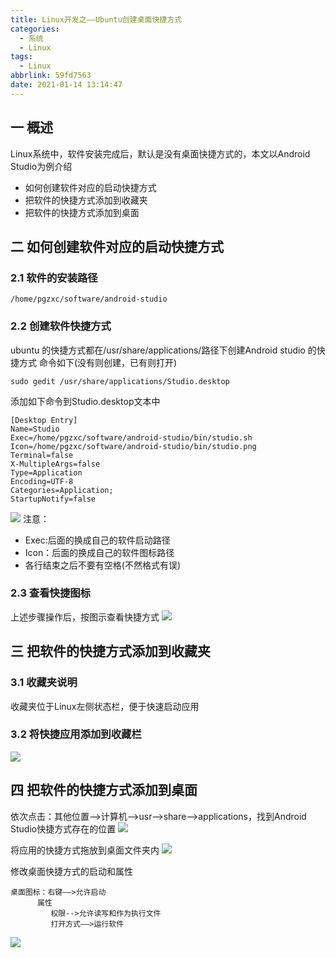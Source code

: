 ```yaml
---
title: Linux开发之——Ubuntu创建桌面快捷方式
categories:
  - 系统
  - Linux
tags:
  - Linux
abbrlink: 59fd7563
date: 2021-01-14 13:14:47
---
```

## 一 概述

Linux系统中，软件安装完成后，默认是没有桌面快捷方式的，本文以Android Studio为例介绍

* 如何创建软件对应的启动快捷方式
* 把软件的快捷方式添加到收藏夹
* 把软件的快捷方式添加到桌面

<!--more-->

## 二 如何创建软件对应的启动快捷方式

### 2.1 软件的安装路径

```
/home/pgzxc/software/android-studio
```

### 2.2 创建软件快捷方式

ubuntu 的快捷方式都在/usr/share/applications/路径下创建Android studio 的快捷方式
命令如下(没有则创建，已有则打开)

```
sudo gedit /usr/share/applications/Studio.desktop
```

添加如下命令到Studio.desktop文本中

```
[Desktop Entry]
Name=Studio
Exec=/home/pgzxc/software/android-studio/bin/studio.sh
Icon=/home/pgzxc/software/android-studio/bin/studio.png
Terminal=false
X-MultipleArgs=false
Type=Application
Encoding=UTF-8
Categories=Application;
StartupNotify=false
```

![][1]
注意：

* Exec:后面的换成自己的软件启动路径
* Icon：后面的换成自己的软件图标路径
* 各行结束之后不要有空格(不然格式有误)

### 2.3 查看快捷图标

上述步骤操作后，按图示查看快捷方式
![][2]

## 三 把软件的快捷方式添加到收藏夹

### 3.1 收藏夹说明

收藏夹位于Linux左侧状态栏，便于快速启动应用

### 3.2 将快捷应用添加到收藏栏
![][3]

## 四 把软件的快捷方式添加到桌面

依次点击：其他位置—>计算机—>usr—>share—>applications，找到Android Studio快捷方式存在的位置
![][4]

将应用的快捷方式拖放到桌面文件夹内
![][5]

修改桌面快捷方式的启动和属性
  ```
  桌面图标：右键——>允许启动
  		属性
		   权限-->允许读写和作为执行文件
  		   打开方式——>运行软件
  ```
![][6]


[1]:https://cdn.jsdelivr.net/gh/PGzxc/CDN@master/blog-linux/linux-desktop-studio-desktop-edit.png
[2]:https://cdn.jsdelivr.net/gh/PGzxc/CDN@master/blog-linux/linux-desktop-android-desktop-view.gif
[3]:https://cdn.jsdelivr.net/gh/PGzxc/CDN@master/blog-linux/linux-desktop-android-add-collect.gif
[4]:https://cdn.jsdelivr.net/gh/PGzxc/CDN@master/blog-linux/linux-desktop-as-position.png
[5]:https://cdn.jsdelivr.net/gh/PGzxc/CDN@master/blog-linux/linux-desktop-as-to-desktop.gif
[6]:https://cdn.jsdelivr.net/gh/PGzxc/CDN@master/blog-linux/linux-desktop-as-shorcut.gif